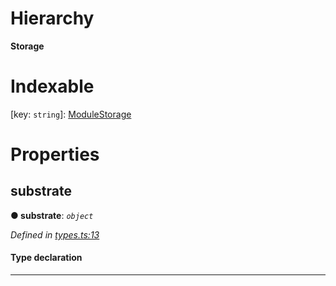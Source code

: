 

# Hierarchy

**Storage**

# Indexable

\[key: `string`\]:&nbsp;[ModuleStorage](_types_.modulestorage.md)
# Properties

<a id="substrate"></a>

##  substrate

**● substrate**: *`object`*

*Defined in [types.ts:13](https://github.com/polkadot-js/api/blob/73f2a2a/packages/type-storage/src/types.ts#L13)*

#### Type declaration

[key: `string`]: `StorageFunction`

___

